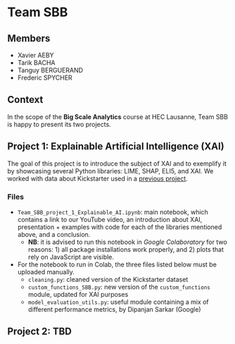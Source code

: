 # Team SBB

## Members
* Xavier AEBY
* Tarik BACHA
* Tanguy BERGUERAND
* Frederic SPYCHER

## Context

In the scope of the **Big Scale Analytics** course at HEC Lausanne, Team SBB is happy to present its two projects.

## Project 1: Explainable Artificial Intelligence (XAI)

The goal of this project is to introduce the subject of XAI and to exemplify it by showcasing several Python libraries: LIME, SHAP, ELI5, and XAI. We worked with data about Kickstarter used in a [previous project](https://github.com/tbacha/DMML2019_Team_Apple).

### Files

* `Team_SBB_project_1_Explainable_AI.ipynb`: main notebook, which contains a link to our YouTube video, an introduction about XAI, presentation + examples with code for each of the libraries mentioned above, and a conclusion.
  * **NB**: it is advised to run this notebook in *Google Colaboratory* for two reasons: 1) all package installations work properly, and 2) plots that rely on JavaScript are visible.
* For the notebook to run in Colab, the three files listed below must be uploaded manually. 
  * `cleaning.py`: cleaned version of the Kickstarter dataset
  * `custom_functions_SBB.py`: new version of the `custom_functions` module, updated for XAI purposes
  * `model_evaluation_utils.py`: useful module containing a mix of different performance metrics, by Dipanjan Sarkar (Google)

## Project 2: TBD
